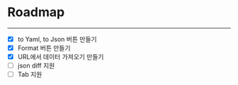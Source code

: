 # Roadmap

----

- [x] to Yaml, to Json 버튼 만들기
- [x] Format 버튼 만들기
- [x] URL에서 데이터 가져오기 만들기
- [ ] json diff 지원
- [ ] Tab 지원
